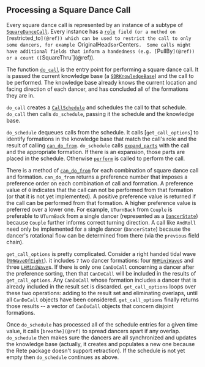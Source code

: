 ## Processing a Square Dance Call

Every square dance call is represented by an instance of a subtype of
[`SquareDanceCall`](@ref).  Every instance has a [`role`](@ref)` field
(or a method on [`restricted_to`](@ref)) which can be used to
restrict the call to only some dancers, for example `OriginalHeads` or
`Centers`.  Some calls might have additional fields that inform a
handedness (e.g. [`PullBy`](@ref)) or a count ([`SquareThru`](@ref)).

The function [`do_call`](@ref) is the entry point for performing a
square dance call.  It is passed the current knowledge base (a
[`SDRKnowledgeBase`](@ref)) and the call to be performed.  The
knowledge base already knows the current location and facing direction
of each dancer, and has concluded all of the formations they are in.

`do_call` creates a [`CallSchedule`](@ref) and schedules the call to
that schedule. `do_call` then calls `do_schedule`, passing it the
schedule and the knowledge base.

`do_schedule` dequeues calls from the schedule.  It calls
[`get_call_options`] to identify formations in the knowledge base that
match the call's role and the result of calling [`can_do_from`](@ref).
`do_schedule` calls [`expand_parts`](@ref) with the call and the
appropriate formation.  If there is an expansion, those parts are
placed in the schedule.  Otherwise [`perform`](@ref) is called to
perform the call.

There is a method of [`can_do_from`](@ref) for each combination of
square dance call and formation.  `can_do_from` returns a preference
number that imposes a preference order on each combination of call and
formation.  A preference value of `0` indicates that the call can not
be performed from that formation (or that it is not yet implemented).
A positive preference value is returned if the call can be performed
from that formation.  A higher preference value is preferred over a
lower one.  For example, `UTurnBack` from `Couple` is preferable to
`UTurnBack` from a single dancer (represented as a
[`DancerState`](@ref)) because `Couple` further informs correct turning
direction.  A call like `AndRoll` need only be implemented for a
single dancer (`DancerState`) because the dancer's rotational flow can
be determined from there (via the `previous` field chain).

`get_call_options` is pretty complicated.  Consider a right handed
tidal wave ([`RHWaveOfEight`](@ref)).  it includes `7` two dancer
formations: four [`RHMiniWave`](@ref)s and three
[`LHMiniWave`](@ref)s.  If there is only one `CanDoCall` concerning a
dancer after the preference sorting, then that `CanDoCall` will be
included in the results of `get_call_options`.  Any `CanDoCall` whose
formation includes a dancer that is already included in the result set
is discarded.  `get_call_options` loops over these two operations:
adding to the result set and eliminating overlaps, until all
`CanDoCall` objects have been considered.  `get_call_options` finally
returns those results -- a vector of `CanDoCall` objects that concern
disjoint formations.

Once `do_schedule` has processed all of the schedule entries for a
given time value, it calls [`breathe](@ref)` to spread dancers apart
if any overlap.  `do_schedule` then makes sure the dancers are all
synchronized and updates the knowledge base (actually, it creates and
populates a new one because the Rete package doesn't support
retraction).  If the schedule is not yet empty then `do_schedule`
continues as above.

